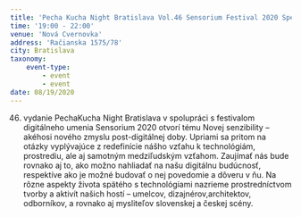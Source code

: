 ```yaml
---
title: 'Pecha Kucha Night Bratislava Vol.46 Sensorium Festival 2020 Special Edition'
time: '19:00 - 22:00'
venue: 'Nová Cvernovka'
address: 'Račianska 1575/78'
city: Bratislava
taxonomy:
    event-type:
        - event
        - event
date: 08/19/2020
---
```


46. vydanie PechaKucha Night Bratislava v spolupráci s festivalom digitálneho umenia Sensorium 2020 otvorí tému Novej senzibility – akéhosi nového zmyslu post-digitálnej doby. Upriami sa pritom na otázky vyplývajúce z redefinície nášho vzťahu k technológiám, prostrediu, ale aj samotným medziľudským vzťahom. Zaujímať nás bude rovnako aj to, ako možno nahliadať na našu digitálnu budúcnosť, respektíve ako je možné budovať o nej povedomie a dôveru v ňu. Na rôzne aspekty života spätého s technológiami nazrieme prostredníctvom tvorby a aktivít našich hostí – umelcov, dizajnérov,architektov, odborníkov, a rovnako aj mysliteľov slovenskej a českej scény.